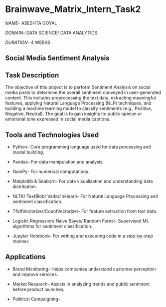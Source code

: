 # Brainwave_Matrix_Intern_Task2

*NAME*- ASESHTA GOYAL

*DOMAIN*- DATA SCIENCE/ DATA ANALYTICS

*DURATION*- 4 WEEKS

## Social Media Sentiment Analysis

## Task Description

The objective of this project is to perform Sentiment Analysis on social media posts to determine the overall sentiment conveyed in user-generated content. This includes preprocessing the text data, extracting meaningful features, applying Natural Language Processing (NLP) techniques, and building a machine learning model to classify sentiments (e.g., Positive, Negative, Neutral). The goal is to gain insights ito public opinion or emotional tone expressed in social media captions.

## Tools and Technologies Used

- Python- Core programming language used for data processing and model building.

- Pandas- For data manipulation and analysis.

- NumPy- For numerical computations.

- Matplotlib & Seaborn- For data visualization and understanding data distribution.

- NLTK/ TextBlob/ Vader/ sklearn- For Natural Language Processing and sentiment classification.

- TfidfVectorizer/CountVectorizer- For feature extraction from text data.

- Logistic Regression/ Naive Bayes/ Random Forest- Supervised ML algorithms for sentiment classification.

- Jupyter Notebook- For writing and executing code in a step-by-step manner.

## Applications

- Brand Monitoring- Helps companies understand customer perception and improve services.

- Market Research- Assists in analyzing trends and public sentiment before product launches.

- Poilitical Campaigning-   

